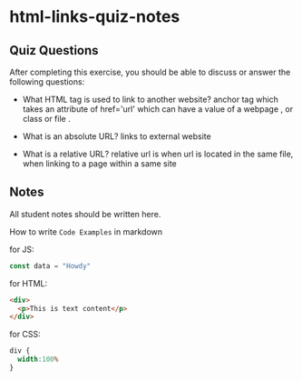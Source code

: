 # html-links-quiz-notes

## Quiz Questions

After completing this exercise, you should be able to discuss or answer the following questions:

- What HTML tag is used to link to another website?
<a> anchor tag which takes an attribute of href='url' which can have a value of a webpage , or class or file .

- What is an absolute URL?
links to external website
- What is a relative URL?
relative url is when url is located in the same file, when linking to a page within a same site

## Notes

All student notes should be written here.


How to write `Code Examples` in markdown

for JS:
```javascript
const data = "Howdy"
```

for HTML:
```html
<div>
  <p>This is text content</p>
</div>
```

for CSS:
```css
div {
  width:100%
}
```
